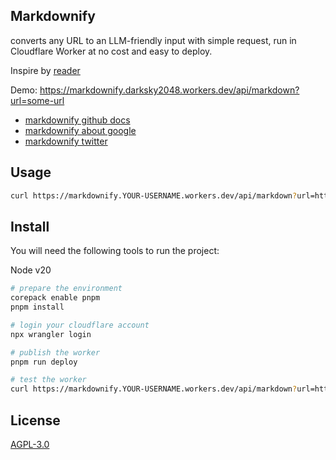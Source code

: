 ## Markdownify

converts any URL to an LLM-friendly input with simple request, run in Cloudflare Worker at no cost and easy to deploy.

Inspire by [reader](https://github.com/jina-ai/reader)

Demo: https://markdownify.darksky2048.workers.dev/api/markdown?url=some-url

- [markdownify github docs](https://markdownify.darksky2048.workers.dev/api/markdown?url=https://docs.github.com/en/get-started/start-your-journey/about-github-and-git)
- [markdownify about google](https://markdownify.darksky2048.workers.dev/api/markdown?url=https://about.google)
- [markdownify twitter](https://markdownify.darksky2048.workers.dev/api/markdown?url=https://x.com/elonmusk)

## Usage

```bash
curl https://markdownify.YOUR-USERNAME.workers.dev/api/markdown?url=https://about.google
```

## Install

You will need the following tools to run the project:

Node v20

```bash
# prepare the environment
corepack enable pnpm
pnpm install

# login your cloudflare account
npx wrangler login

# publish the worker
pnpm run deploy

# test the worker
curl https://markdownify.YOUR-USERNAME.workers.dev/api/markdown?url=https://about.google
```

## License

[AGPL-3.0](https://www.gnu.org/licenses/agpl-3.0.html)

